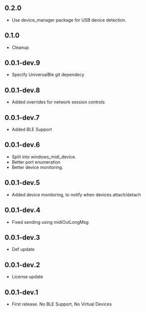 ## 0.2.0

* Use device_manager package for USB device detection.

## 0.1.0

* Cleanup

## 0.0.1-dev.9

* Specify UniversalBle git dependecy


## 0.0.1-dev.8

* Added overrides for network session controls


## 0.0.1-dev.7

* Added BLE Support


## 0.0.1-dev.6

* Split into windows_midi_device.
* Better port enumeration
* Better device monitoring.


## 0.0.1-dev.5

* Added device monitoring, to notify when devices attach/detach


## 0.0.1-dev.4

* Fixed sending using midiOutLongMsg


## 0.0.1-dev.3

* Def update


## 0.0.1-dev.2

* License update


## 0.0.1-dev.1

* First release. No BLE Support, No Virtual Devices
